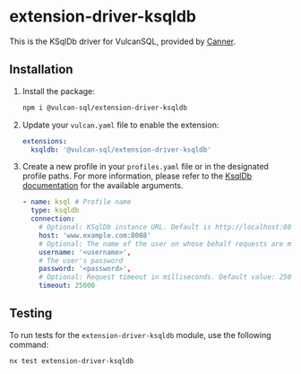 # extension-driver-ksqldb

This is the KSqlDb driver for VulcanSQL, provided by [Canner](https://cannerdata.com/).

## Installation

1. Install the package:

   ```bash
   npm i @vulcan-sql/extension-driver-ksqldb
   ```

2. Update your `vulcan.yaml` file to enable the extension:

   ```yaml
   extensions:
     ksqldb: '@vulcan-sql/extension-driver-ksqldb'
   ```

3. Create a new profile in your `profiles.yaml` file or in the designated profile paths. For more information, please refer to the [KsqlDb documentation](https://ksqldb.io/) for the available arguments.

   ```yaml
   - name: ksql # Profile name
     type: ksqldb
     connection:
       # Optional: KSqlDb instance URL. Default is http://localhost:8088.
       host: 'www.example.com:8088'
       # Optional: The name of the user on whose behalf requests are made.
       username: '<username>',
       # The user's password
       password: '<password>',
       # Optional: Request timeout in milliseconds. Default value: 25000
       timeout: 25000
   ```

## Testing

To run tests for the `extension-driver-ksqldb` module, use the following command:

```bash
nx test extension-driver-ksqldb
```

